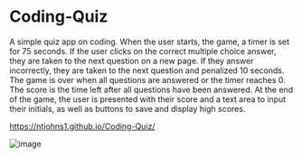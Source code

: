 # Coding-Quiz

A simple quiz app on coding. When the user starts, the game, a timer is set for 75 seconds. If the user clicks on the correct multiple choice answer, they are taken to the next question on a new page. If they answer incorrectly, they are taken to the next question and penalized 10 seconds. The game is over when all questions are answered or the timer reaches 0. The score is the time left after all questions have been answered. At the end of the game, the user is presented with their score and a text area to input their initials, as well as buttons to save and display high scores.

https://ntjohns1.github.io/Coding-Quiz/

![image](https://user-images.githubusercontent.com/77765270/109596669-b4d62f80-7ae4-11eb-8402-da46161c3dfd.png)